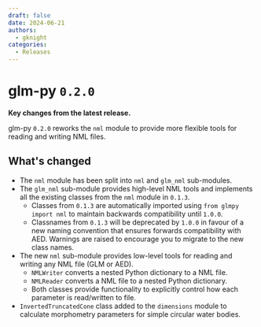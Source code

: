 ```yaml
---
draft: false 
date: 2024-06-21 
authors:
  - gknight
categories:
  - Releases
---
```


# glm-py `0.2.0`

**Key changes from the latest release.**

glm-py `0.2.0` reworks the `nml` module to provide more flexible tools for 
reading and writing NML files. 

<!-- more -->

## What's changed

- The `nml` module has been split into `nml` and `glm_nml` sub-modules.
- The `glm_nml` sub-module provides high-level NML tools and implements all the 
existing classes from the `nml` module in `0.1.3`.
  - Classes from `0.1.3` are automatically imported using 
  `from glmpy import nml` to maintain backwards compatibility until `1.0.0`.
  - Classnames from `0.1.3` will be deprecated by `1.0.0` in favour of a new 
  naming convention that ensures forwards compatibility with AED. Warnings are 
  raised to encourage you to migrate to the new class names.
- The new `nml` sub-module provides low-level tools for reading and writing any
NML file (GLM or AED).
  - `NMLWriter` converts a nested Python dictionary to a NML file. 
  - `NMLReader` converts a NML file to a nested Python dictionary. 
  - Both classes provide functionality to explicitly control how each parameter
  is read/written to file.
- `InvertedTruncatedCone` class added to the `dimensions` module to calculate
morphometry parameters for simple circular water bodies.